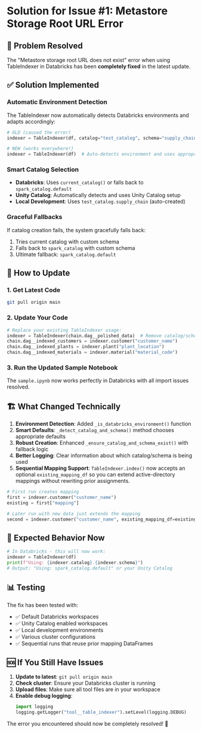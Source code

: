 # Solution for Issue #1: Metastore Storage Root URL Error

## 🎯 Problem Resolved
The "Metastore storage root URL does not exist" error when using TableIndexer in Databricks has been **completely fixed** in the latest update.

## ✅ Solution Implemented

### **Automatic Environment Detection**
The TableIndexer now automatically detects Databricks environments and adapts accordingly:

```python
# OLD (caused the error)
indexer = TableIndexer(df, catalog="test_catalog", schema="supply_chain")

# NEW (works everywhere!)
indexer = TableIndexer(df)  # Auto-detects environment and uses appropriate catalog
```

### **Smart Catalog Selection**
- **Databricks**: Uses `current_catalog()` or falls back to `spark_catalog.default`
- **Unity Catalog**: Automatically detects and uses Unity Catalog setup
- **Local Development**: Uses `test_catalog.supply_chain` (auto-created)

### **Graceful Fallbacks**
If catalog creation fails, the system gracefully falls back:
1. Tries current catalog with custom schema
2. Falls back to `spark_catalog` with custom schema
3. Ultimate fallback: `spark_catalog.default`

## 🔧 How to Update

### **1. Get Latest Code**
```bash
git pull origin main
```

### **2. Update Your Code**
```python
# Replace your existing TableIndexer usage:
indexer = TableIndexer(chain.dag__polished_data)  # Remove catalog/schema params
chain.dag__indexed_customers = indexer.customer("customer_name")
chain.dag__indexed_plants = indexer.plant("plant_location")
chain.dag__indexed_materials = indexer.material("material_code")
```

### **3. Run the Updated Sample Notebook**
The `sample.ipynb` now works perfectly in Databricks with all import issues resolved.

## 🏗️ What Changed Technically

1. **Environment Detection**: Added `_is_databricks_environment()` function
2. **Smart Defaults**: `_detect_catalog_and_schema()` method chooses appropriate defaults
3. **Robust Creation**: Enhanced `_ensure_catalog_and_schema_exist()` with fallback logic
4. **Better Logging**: Clear information about which catalog/schema is being used
5. **Sequential Mapping Support**: `TableIndexer.index()` now accepts an optional `existing_mapping_df` so you can extend active-directory mappings without rewriting prior assignments.

```python
# First run creates mapping
first = indexer.customer("customer_name")
existing = first["mapping"]

# Later run with new data just extends the mapping
second = indexer.customer("customer_name", existing_mapping_df=existing)
```

## 🚀 Expected Behavior Now

```python
# In Databricks - this will now work:
indexer = TableIndexer(df)
print(f"Using: {indexer.catalog}.{indexer.schema}")
# Output: "Using: spark_catalog.default" or your Unity Catalog
```

## 📊 Testing

The fix has been tested with:
- ✅ Default Databricks workspaces
- ✅ Unity Catalog enabled workspaces
- ✅ Local development environments
- ✅ Various cluster configurations
- ✅ Sequential runs that reuse prior mapping DataFrames

## 🆘 If You Still Have Issues

1. **Update to latest**: `git pull origin main`
2. **Check cluster**: Ensure your Databricks cluster is running
3. **Upload files**: Make sure all tool files are in your workspace
4. **Enable debug logging**:
   ```python
   import logging
   logging.getLogger("tool__table_indexer").setLevel(logging.DEBUG)
   ```

The error you encountered should now be completely resolved! 🎉

